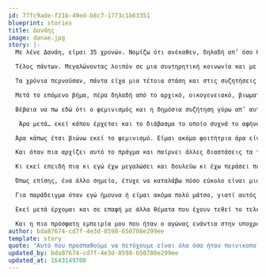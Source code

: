 ```yaml
---
id: 77fc9ade-f21b-49ed-b8c7-1773c1b63351
blueprint: stories
title: Δανάης
image: danae.jpg
story: |-
  Με λένε Δανάη, είμαι 35 χρονών. Νομίζω ότι ανέκαθεν, δηλαδή απ’ όσο θυμάμαι τον εαυτό μου αν με ρωτούσες αν είμαι φεμινίστρια θα σου έλεγα ότι είμαι φεμινίστρια. Υπάρχει και μία ιστορία που μου έχουν διηγηθεί και την ψιλοθυμάμαι, αλλά μου την έχουν πει κιόλας. Πριν σας πω όμως την ιστορία, να ξεκαθαρίσω ότι το πώς νοηματοδοτούσα την λέξη φεμινίστρια μικρή ή όλα αυτά τα χρόνια αλλάζει μέρα με τη μέρα και πλέον και είμαι αρκετά καλύτερα εγώ με τον εαυτό μου μ’ αυτό και πιστεύω ότι είναι ένα ταξίδι που έχω πολλά ακόμα να μάθω και άρα, ώρες ώρες ας πούμε και που το λέω ότι είμαι φεμινίστρια νιώθω ότι θέλει κι άλλο. Αλλά θέλω να πω ότι πάντα συνειδητά έλεγα ότι παλεύω για τα δικαιώματα των γυναικών, για την ισότητα, ότι δεν υπάρχει ισότητα αυτή τη στιγμή, από πολύ μικρό κοριτσάκι λόγω του γεγονότος ότι μεγάλωσα σε μία πολύ συντηρητική επαρχία και μεγαλώνοντας σε μία μονογονεϊκή οικογένεια με τη μητέρα μου μόνο όπου είχαμε να τραβήξουμε μάνα και κόρη αρκετά πράγματα λόγω της πατριαρχίας, οπότε το νιώσαμε στο πετσί μας. Η ιστορία που θα ήθελα να σας πω είναι ότι η πρώτη μου δράση που μπορώ να θυμηθώ, είναι όταν είμαι 5 χρονών; μπορεί και λίγο μικρότερη να είμαι, να μην πήγαινα δημοτικό, ή κάπου εκεί. Είμαι στο χωριό, με προσέχει η… σε ένα χωριό τέλος πάντων, που με προσέχει μία γυναίκα που μετά έγινε κουμπάρα μας. Παίζω με ένα αγοράκι εκεί στο χωριό και έχουμε δίπλα μας ένα πιάτο με τυροπιτάκια που μας έχει αφήσει η μαμά του. Και όπως παίζουμε, το αγοράκι αυτό ρίχνει κατα λάθος το πιάτο και τα τυροπιτάκια. Σκύβω εγώ να μαζέψω τα τυροπιτάκια και το πιάτο και τον βλέπω ότι αυτός κάθεται. Και του λέω “τι κάνεις εκεί; δεν με βοηθάς; εσύ τα ‘ριξες κιόλας!” και μου λέει “εγώ δεν κάνω τέτοια, είμαι άντρας”. Του λέω “κι εγώ είμαι γυναίκα” και του ξαναπετάω τα τυροπιτάκια κάτω και φεύγω και πάω σ’ αυτή την κουμπάρα μας μετά, η οποία είχε ακούσε όλη την ιστορία γιατί ήταν στο παράθυρο και ήταν καλοκαίρι και ακόμα και τώρα στα οικογενειακά τραπέζια όταν βρισκόμαστε όλοι μαζί τη θυμούνται και γελάνε μ’ αυτό. Το τραγικό είναι ότι το παιδί αυτό, όπως έμαθα μεγαλώνοντας, είναι από μια οικογένεια που ο πατέρας έχει αυτές και όλες τις υπόλοιπες χειρότερες αντιλήψεις που μπορείτε να φανταστείτε, ενδοοικογενειακή βία, με να την έχουν προλάβει το χωριό πολλές φορές τη γυναίκα και να μην την έχει σκοτώσει, οπότε εξού και οι αντιλήψεις που είχε όντας 5-6 χρονών. 

  Τέλος πάντων. Μεγαλώνοντας λοιπόν σε μια συντηρητική κοινωνία και με οικονομικά, δηλαδή και ταξική θέση όχι καλύτερη ας πούμε, και ενώ η μητέρα μου είναι και πρόσφυγας από την Κύπρο, το βόρειο τμήμα της και άρα δεν υπάρχει κι ούτε οικογένεια, κάποιος να την στηρίξει, επίσης να πω ότι είναι μονογονεϊκή οικογένεια ανύπαντρη μητέρα, άρα ακόμα χειρότερα - ευτυχώς είχε πάντα μια δουλειά, το οποίο ήταν το στήριγμα - βίωσα νομίζω πολύ σεξισμό για τόσο μικρή ηλικία. Και τον άμεσο προς εμένα και τον έμεσο από τη μητέρα μου, η οποία ενώ δεν είχε ποτέ την συγκρότηση τη φεμινιστική δεν την έχω ρωτήσει καν αν ποτέ αυτοπροσδιορίζεται ως φεμινίστρια, νομίζω ότι με το παράδειγμά της κάπως μου έδειξε έναν δρόμο βασικά, με τη στάση της.

  Τα χρόνια περνούσαν, πάντα είχα μια τέτοια στάση και στις συζητήσεις κ.τ.λ. Εκ των υστέρων πάρα πολλά από αυτά που θυμάμαι να έλεγα στις συζητήσεις τα έχω αναθεωρήσει με την έννοια ότι πολλές φορές πιστεύουμε ότι κάτι που λέμε είναι φεμινιστικό ενώ τελικά δεν είναι, με την έννοια ότι δεν δυναμώνει για παράδειγμα όλες τις γυναίκες ή δεν είναι αρκετά συμπεριληπτικό ή ένα λάθος που κάναμε οι γυναίκες νομίζω παλιότερα, είναι ότι προσπαθούσαμε εμείς να είμαστε αρκετά άγριες για να μπορέσουμε να ανταπεξέλθουμε σ’ ένα μάτσο κόσμο - αυτό το ‘χω κάνει πάρα πολύ. Προσπαθώ πλέον να μην είμαι τόσο μάτσο. Δεν το πετυχαίνω συνήθως. Σπούδασα και μηχανικός μετά, πράγμα το οποίο δεν βοήθησε σ’ αυτό. Να ένα λάθος για παράδειγμα που βρίσκω με την πορεία, αλλά πάντα ήμουν σ’ αυτή την κατεύθυνση, σ’ αυτή την πλευρά τέλος πάντων. 

  Μετά το επόμενο βήμα, πέρα δηλαδή από το αρχικό, οικογενειακό, βιωματικό και τις αναμνήσεις που έχω μεγαλώνοντας στην ελληνική επαρχία, συγκεκριμένα στην Αργολίδα, και ειδικά στην εφηβεία που ήμασταν κοριτσάκια και αρχίζαμε να βγαίνουμε έξω και ακούγονταν τα τέρατα για μας ή που έσπευδε ο κόσμος να ενημερώσει τους γονείς μας για το μήκος της φούστας μας και άλλα τέτοια σκηνικά που πλέον τα βλέπουμε σε ταινίες και σε σειρές και τα τοποθετούνε στο ‘50, αλλά εγώ τις θυμάμαι το ‘90 στην ελληνική επαρχία να τις έχω περάσει. Μετά πηγαίνω φοιτήτρια στην Πάτρα και κατά τη διάρκεια των φοιτητικών μου χρόνων με το άλλο μεγάλο κομμάτι που είναι η αριστερά έρχομαι σ’ επαφή. Και εκεί ουσιαστικά πρέπει να “διαλέξω” εντός εισαγωγικών ποια αριστερά. Και νομίζω ξεκάθαρα ο λόγος που διάλεξα την τότε νεολαία Συνασπισμού ήταν η φεμινιστική διάσταση που έδινε τουλάχιστον σε επίπεδο λόγου ανάλυσης πολιτικής και το πώς τοποθετούσε και το φεμινιστικό κίνημα ανάμεσα στα άλλα κινήματα ή η άποψη για την διαθεματικότητα ή την αυτονομία των κινημάτων, η άποψη ότι δεν είναι μια δευτερεύουσα αντίθεση ο φεμινισμός σε σχέση με την πρωτεύουσα που είναι η ταξική, αλλά είναι όλα πυλώνες του καπιταλισμού, χωρίς να ισχυρίζομαι ότι αυτά όλα ήταν κάτι που εφαρμόζονταν ή είχαν αντίκρισμα στην οργάνωση τόσο πολύ, αλλά τέλος πάντων ήταν ένα πρώτο βήμα για μένα. Και εκεί έρχομαι σ’ επαφή βέβαια και με κείμενα για τον φεμινισμό άλλων χώρων της αριστεράς και της αναρχίας, που συνέχιζε να μ’ ενδιαφέρει ακόμα και όταν είχα πολλά χρόνια επιλέξει σε ποια αριστερά είμαι εγώ και με άλλα κριτήρια όχι μόνο μ’ αυτό, που συχνά έβρισκα πιο οικονομίστικες άλλες προσεγγίσεις τις περισσότερες, δηλαδή θεωρούσα ότι μπαίνει πάντα ως δευτερεύον θέμα, μετά το ταξικό και το οικονομικό ή την ανάλυση που λέει ότι προέρχεται από το οικονομικό και το ταξικό η αντίθεση άντρα-γυναίκας και η καταπίεση της γυναίκας. Οπότε η δραστηριοποίησή μου μετά ήταν κυρίως μέσα από την οργανωμένη πάλη στην αριστερά. Και στο φοιτητικό κίνημα σε διάφορα σχήματα, στην αρχή ήταν το δίκτυο μετά ήταν η αριστερή ενότητα. Ένας από τους αγώνες που δόθηκε, που ένιωθα να δίνω επειδή στην κοινωνία παλεύεις για τα πιο βασικά, δηλαδή να εξηγήσεις απ’ το να εξηγήσεις τι είναι η κακοποίηση η ενδοοικογενειακή, ότι δεν είναι φυσιολογικό, ότι δεν είναι το αναμενόμενο, δεν είναι δικαίωμα του άντρα να χτυπήσει τη γυναίκα, τότε ειδικά, εντός αριστεράς που ο πήχης είναι πιο ψηλά και εκεί υπήρχαν αρκετοί αγώνες να δοθούν, πιο… όχι πιο σημαντικοί… που πήγαινε ένα βήμα παραπέρα ας πούμε. 

  Βέβαια να πω εδώ ότι ο φεμινισμός και η δημόσια συζήτηση γύρω απ’ αυτόν σήμερα είναι πάρα πολύ διαφορετική απ’ αυτή που θυμάμαι εγώ το 2004 που πρωτοπέρασα στο πανεπιστήμιο. Θυμάμαι ας πούμε ότι η υπόλοιπη αριστερά κορόιδευε το σχήμα το δικό μας που ήταν πιο κοντά στον Συνασπισμό ως “οι ροζούληδες που ασχολείστε μόνο μ’ αυτά”. Ένας οχετός σεξισμού και από την υπόλοιπη αριστερά που ήταν σε καλύτερο στάδιο από την υπόλοιπη κοινωνία ή στο ίδιο τέλος πάντων. Πράγματα που σήμερα θεωρούνται εξωφρενικά ήταν αυτονόητα. Και κυρίως οι όποιες φεμινίστριες ήξερα ή δηλώναμε τότε ότι “είμαι μ’ αυτό” γινόντουσαν, άλλες περισσότερο κι από μένα, αντικείμενο χλευασμού. Δηλαδή θυμάμαι πάρα πολλές φορές εγώ να είμαι η γραφική της παρέας. Νιώθω ότι εκείνη την περίοδο απλά κρατούσαμε τη σημαία μέχρι να μαζευτούμε κι άλλες. Όχι τόσο εγώ, για να μην παίρνω σκήπτρα που δεν μου ανήκουν, υπάρχει ένας κατάλογος ονομάτων που πραγματικά είναι ανατριχιαστικό όταν το θυμάμαι, γιατί γινόταν μπροστά μου, δηλαδή οι γυναίκες που χαρακτηρίζονταν γραφικές γι’ αυτόν τους τον αγώνα. Αλλά και το παραμικρό να έλεγες, πάλι γραφική σε λέγανε. Και “παντού βλέπεις αυτό το θέμα” και “παντού βλέπεις φεμινισμό και σεξισμό” και “παντού βλέπεις πεδίο για φεμινισμό” κ.ο.κ. Τέλος πάντων.

   Άρα μετά… εκεί κάπου έρχεται και το διάβασμα το οποίο συχνά το αφήνουμε πίσω, ειδικά τώρα που ζούμε στην κοινωνία του ίντερνετ και των μέσων κοινωνικής δικτύωσης, τα οποία κάνουν πολύ καλή δουλειά και χρήσιμη, δεν είμαι καθόλου σνομπ απέναντι σ’ αυτό. Απλά το ζήτημα του διαβάσματος είναι πολύ… βοηθάει πάρα πολύ… ναι, θεμελιακό. Και ειδικά όταν δίνουμε συμβουλές, όταν ειλικρινά νιώθουμε άντρες συντρόφους μας στον φεμινισμό ή που θέλουν να είναι σύντροφοί μας στον φεμινισμό ή θέλουν να βοηθήσουν πολύ συχνά μία από τις συμβουλές που δίνουμε είναι το “πηγαίντε σε ψυχολόγο”. Που είναι σωστό, σε ψυχοθεραπευτή για την ακρίβεια. Το οποίο είναι σωστό, αλλά εκτός απ’ αυτό ένα άλλο πολύ σωστό είναι και το “διαβάστε”. Δεν είναι και τόσο δύσκολο. Και φυσικά το “ακούστε”, οκέι. Εννοώ ακούστε τις γυναίκες. Εκεί άρχισα να μαθαίνω και να αναθεωρώ και πράγματα που τα είχα έτσι, κάπως λάθος ή παροχημένα στο κεφάλι μου και δε μπορούσα να τα βάλω σε τάξη. Δηλαδή, πιο πολύ ξεκίνησα από την πράξη στη ζωή μου και μετά πήγα στη θεωρία, όταν ήμουν ας πούμε και πιο ενεργή στην αριστερά και όταν χρειάστηκε να κάνουμε τις αντίστοιχες συζητήσεις. Εκεί έρχομαι σε επαφή από τη θεωρία πρώτα με το τρίτο κύμα του φεμινισμού με ας πούμε την Τζούντιθ Μπάτλερ ή πιο σύγχρονες που δεν τις είχα ακούσει καθόλου μέχρι τότε… καλά η υπόλοιπη αριστερά ακόμη ήταν στα βασικά, αν χρειάζεται να κάνουμε κάτι για τη μέρα της γυναίκας ή όχι και έπρεπε να πεις το επιχείρημα, δηλαδή θυμάμαι τότε ότι ακόμα - καλά ακόμα και σήμερα υπάρχει, αλλά το βασικό που άκουγες τότε ήταν ότι “εμείς είμαστε με τις γυναίκες που αγωνίζονται”. Δεν είμαστε άρα με όλες τις γυναίκες, αυτό εννοούνταν, είμαστε μόνο με αυτές που αγωνίζονται στην αριστερά εννοούσαν, άρα τις δικές μας. Τα δικαιώματα των άλλων δεν μας ενδιαφέρουν. Αυτή ήταν η καλή προσέγγιση, η άλλη ήταν αυτή που δεν ασχολιόντουσαν καθόλου.

  Άρα κάπως έτσι βιώνω εκεί το φεμινισμό. Είμαι ακόμα φοιτήτρια άρα είναι λίγο πιο εύκολα, άρα κι εγώ έχω μια πιο θεωρητική προσέγγιση, πέρα από προφανώς τις δράσεις αλληλεγγύης που στο φεμινιστικό κίνημα είναι κάτι που ο κόσμος που δεν έχει ασχοληθεί ενεργά με το φεμινιστικό κίνημα νομίζω δεν το ξέρει ότι υπάρχουν χιλιάδες φεμινίστριες που καθημερινά δίνουν πολύ χρόνο και κόπο και ενδεχομένως και υλικά από τη ζωή τους, από την καθημερινότητά τους, πράγματα απ’ το εγώ τους και κομμάτι απ’ το εγώ τους για να βοηθήσουν μια άλλη γυναίκα και να βοηθηθούν, άλλη στιγμή. 

  Και όταν πια αρχίζει αυτό το πράγμα και παίρνει άλλες διαστάσεις τα τελευταία χρόνια στην Ελλάδα και με το metoo αλλά νομίζω και λίγο πιο πριν είχε αρχίσει να παίρνει άλλες διαστάσεις, και φεύγοντας εγώ από την οργανωμένη ζωή το ‘15, φεύγοντας δηλαδή από το Σύριζα λόγω του τρίτου μνημονίου, πέρασα την αυτονόητη κατάθλιψη αμέσως μετά, και έπειτα ασχολούμαι ακόμα περισσότερο με το φεμινισμό σαν κάπως απαλλαγμένη και καβαλλόντας πια κι εγώ το κύμα αυτό που ευτυχώς μας έχει συμβεί κι έχει ανοίξει τόσο διάπλατα η βεντάλια. 

  Κι εκεί επειδή πια κι εγώ έχω μεγαλώσει και δουλεύω κι έχω περάσει περισσότερα και στην προσωπική μου ζωή και είναι και άλλη η θέση μου ας πούμε, ενταγμένη πιο κανονικά στην εργασία, νομίζω η αίσθηση περισσότερο και πάλι του πώς οι γυναίκες πια έχουν… οι φεμινίστριες μάλλον, αλλά και οι γυναίκες έχουν επιτρέψει να είμαστε γεμάτες εκτός από με οργή και με στοργή η μία για την άλλη και έχουν… πλέον ουσιαστικά αυτό που προσπαθούμε να πετύχουμε νομίζω είναι όλα αυτά που ήταν ποινικοποιημένα ως θηλυκά, γιατί ήταν κακό πράγμα το να είναι κάτι θηλυκο, άρα και τα συναισθήματα, άρα και η ευαισθησία και η ευαλωτότητα, ένα στοιχείο που με έχει βοηθήσει πάρα πολύ ο φεμινισμός ειδικά τα τελευταία χρόνια είναι να έρθω σε επαφή με αυτή την ευαλωτότητά μου και να την εκφράζω και να την αγκαλιάζω και άρα μπορώ να πω ότι είναι ένα από τα πολύ σημαντικά πράγματα που μου έδωσε εμένα ο φεμινισμός πέρα από τη θεωρία και την συμμετοχή μου σε αυτόν. Δηλαδή, με απελευθέρωσε σε αυτό το σημείο. 

  Όπως επίσης, ένα άλλο σημείο, έτυχε να καταλάβω πόσο εύκολο είναι μια γυναίκα να βρεθεί στη θέση του θύματος μιας κατάστασης μιας έμφυλης βίας όσο δυναμική και φεμινίστρια και αν είναι. Το οποίο, εντάξει ευτυχώς δεν πίστευα ποτέ κάτι διαφορετικό συγκροτημένα, πάντα το έλεγα αυτό, αλλά τα τελευταία χρόνια και βιωματικά αλλά και από τη συζήτηση που έχει ανοίξει που το βάζει αυτό το πράγμα ενάντια στο victim blaming, το έχω στοιχειοθετήσει και θεωρητικά αλλά και το έχω βιώσει και είναι κάτι που θα πρέπει να το θυμίζουμε στις γυναίκες είτε σε όσες δηλώνουμε τέλος πάντων και είμαστε σε αυτό το μετερίζι το φεμινιστικό και γενικώς στις γυναίκες μεταξύ μας, ότι δεν είναι αν εσύ είσαι πιο δυναμική ή πιο μάτσο ή πιο φεμινίστρια ή οτιδήποτε θα καταπιεστείς ή θα δεχθείς λιγότερο… μπορεί ίσως κάπου να είσαι πιο τυχερή ή να προστατεύσεις τον εαυτό σου κάπως επιλέγοντας μια μορφή βίας ενάντια σε κάποια άλλη. 

  Για παράδειγμα όταν εγώ ήμουνα ή είμαι ακόμα πολύ μάτσο, γιατί αυτός είναι ο τρόπος μου, η άμυνά μου και πολύ άγρια, δεν σημαίνει ότι δεν καταπιέζομαι εκείνη την ώρα. Δεν φαίνεται, αλλά εγώ δεν θέλω να είμαι μάτσο εκείνη την ώρα. Θέλω να είμαι χαλαρή κι ευάλωτη χωρίς να νιώθω κίνδυνο. Το ότι φαινομενικά αντεπεξέρχομαι… ανταπεξέρχομαι στον κίνδυνο της επίθεσης, αλλά αυτό το πράγμα μου φθείρει την ψυχολογία μου για παράδειγμα. Ή την κούρασή μου και σε καμιά περίπτωση δεν είναι ισότητα. 

  Εκεί μετά έρχομαι και σε επαφή με άλλα θέματα που έχουν τεθεί το τελευταίο διάστημα. Όπως είναι η ορατότητα των γυναικών ακόμα και σε θέματα για παράδειγμα αρχιτεκτονικής. Είναι κάτι που δεν το είχα σκεφτεί. Και σε διάφορα άλλα θέματα πιο θεωρητικά που τα μαθαίνω είτε διαβάζοντας απευθείας είτε μέσα από συζητήσεις που γίνονται στους φεμινιστικούς κύκλους. Αλλά συνεχίζει να είναι το πιο συγκλονιστικό ότι κάποιες κρίσιμες στιγμές που βλέπεις γυναίκες, προφανώς κουβαλώντας η καθεμία, όπως όλες κουβαλάμε… όπως εγώ κουβαλάω από μικρή αυτά που περιέγραψα προηγουμένος και μεγαλύτερη κάποια λιγότερα… όταν υπάρχει μια κρίσιμη στιγμή λοιπόν, βλέπεις μια σπίθα ρε παιδί μου στα μάτια των γυναικών, ένα παθος, ένα πράγμα… γιατί είναι ζωτικής σημασίας για μας. Όταν αντιλαμβάνεσαι ότι δεν είσαι… αν δεν παλέψεις… αυτό που διεκδικεί ο φεμινισμός είναι το περίεργο του να είναι οι γυναίκες άνθρωποι και όχι σκλάβοι ας πούμε. Οπότε αν δεν παλέψεις με όλη σου την ψυχή και τα νύχια και τα δόντια, δεν θα στο χαρίσει κανείς. 

  Και η πιο πρόσφατη εμπειρία μου που ήταν ο αγώνας ενάντια στην υποχρεωτική συνεπιμέλεια και το νομοσχέδιο αυτό, που γνώρισα υπέροχες φεμινίστριες που δόσαμε μαζί τον αγώνα, πάλι ήταν ένα… κάθε μία τέτοια στιγμή είναι κάτι το συγκλονιστικό που σε αλλάζει. Και ταυτόχρονα ενώ όλοι αυτοί οι μεγάλοι αγώνες δίνονται στο… και τις βλέπει ο κόσμος έχει τύχει και σε μένα, έχει τύχει σε πολλές πολύ περισσότερο κάποια έχει ανάγκη, εσύ έχεις ανάγκη, η άλλη έχει ανάγκη και τρέχει η μία για την άλλη χωρίς να είναι γεγονός αυτό το οποίο θα το μάθει παραέξω ο κόσμος, είναι κάτι το αυτονόητο που είναι και αυτό τόσο συγκλονιστικό, ειδικά… εντάξει εμείς πήραμε το νήμα από παλιότερες γεννιές που έχουν ζήσει όλα αυτά τα σκαμπανευάσματα των κυμάτων και κρατάνε αλύγιστες και ακούραστες, δηλαδή… άλλες φορές να είναι μέσα στη μάζα η οποία να είναι μαζί τους και άλλες φορές να είναι οι γραφικές αλλά πάντα να είναι η μία για την άλλη. Και αυτό είναι πολύ σημαντικό.
author: bda87674-cd7f-4e3d-8598-650708e299ee
template: story
quote: 'Αυτό που προσπαθούμε να πετύχουμε είναι όλα όσα ήταν ποινικοποιημένα ως θηλυκά, γιατί ήταν κακό πράγμα το να είναι κάτι θηλυκο, άρα και τα συναισθήματα, η ευαισθησία και η ευαλωτότητα. Με έχει βοηθήσει ο φεμινισμός να έρθω σε επαφή με αυτή την ευαλωτότητά μου και να την εκφράζω και να την αγκαλιάζω'
updated_by: bda87674-cd7f-4e3d-8598-650708e299ee
updated_at: 1643149708
---
```

